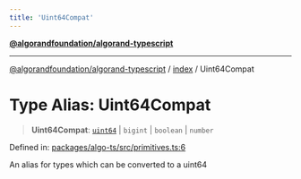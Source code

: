```yaml
---
title: 'Uint64Compat'
---
```


[**@algorandfoundation/algorand-typescript**](../../README.md)

---

[@algorandfoundation/algorand-typescript](../../README.md) / [index](../README.md) / Uint64Compat

# Type Alias: Uint64Compat

> **Uint64Compat**: [`uint64`](uint64.md) \| `bigint` \| `boolean` \| `number`

Defined in: [packages/algo-ts/src/primitives.ts:6](https://github.com/algorandfoundation/puya-ts/blob/main/packages/algo-ts/src/primitives.ts#L6)

An alias for types which can be converted to a uint64
